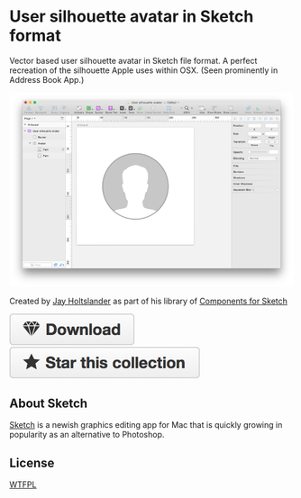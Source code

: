 User silhouette avatar in Sketch format
=========================================

Vector based user silhouette avatar in Sketch file format. A perfect recreation of the silhouette Apple uses within OSX. (Seen prominently in Address Book App.)

![Sketch 3 iOS spinner](preview.jpg)

Created by [Jay Holtslander](http://jay.holtslander.com) as part of his library of [Components for Sketch](https://github.com/JayHoltslander/Components-for-Sketch)

[![Download](../btn-download.png)](https://github.com/JayHoltslander/Components-for-Sketch/raw/master/User-Silhouette-Avatar/User-Silhouette-Avatar.sketch) [![Star](../btn-star.png)](../../../)

About Sketch
------------

[Sketch](http://bohemiancoding.com/sketch/) is a newish graphics editing app for Mac that is quickly growing in popularity as an alternative to Photoshop. 


License
------------
[WTFPL](http://www.wtfpl.net/)
